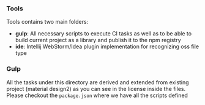 ### Tools

Tools contains two main folders:
 * **gulp**: All necessary scripts to execute CI tasks as well as to be able to build current 
 project as a library and publish it to the npm registry
 * **ide**: Intellij WebStorm/Idea plugin implementation for recognizing oss file type
  
  
### Gulp

All the tasks under this directory are derived and extended from existing project (material design2) 
as you can see in the license inside the files. Please checkout the `package.json` where we have all 
the scripts defined
 

